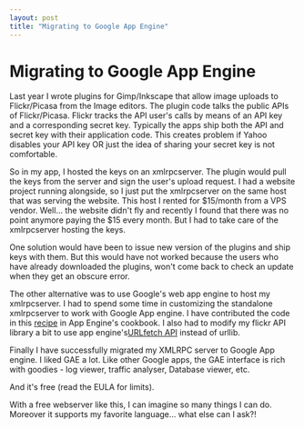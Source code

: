 ```yaml
---
layout: post
title: "Migrating to Google App Engine"
---
```

Migrating to Google App Engine
===
Last year I wrote plugins for Gimp/Inkscape that allow image uploads to Flickr/Picasa from the Image editors. The plugin code talks the public APIs of Flickr/Picasa. Flickr tracks the API user's calls by means of an API key and a corresponding secret key. Typically the apps ship both the API and secret key with their application code. This creates problem if Yahoo disables your API key OR just the idea of sharing your secret key is not comfortable.  
  
So in my app, I hosted the keys on an xmlrpcserver. The plugin would pull the keys from the server and sign the user's upload request. I had a website project running alongside, so I just put the xmlrpcserver on the same host that was serving the website. This host I rented for $15/month from a VPS vendor. Well... the website didn't fly and recently I found that there was no point anymore paying the $15 every month. But I had to take care of the xmlrpcserver hosting the keys.  
  
One solution would have been to issue new version of the plugins and ship keys with them. But this would have not worked because the users who have already downloaded the plugins, won't come back to check an update when they get an obscure error.  
  
The other alternative was to use Google's web app engine to host my xmlrpcserver. I had to spend some time in customizing the standalone xmlrpcserver to work with Google App engine. I have contributed the code in this [recipe][0] in App Engine's cookbook. I also had to modify my flickr API library a bit to use app engine's[URLfetch API][1] instead of urllib.  
  
Finally I have successfully migrated my XMLRPC server to Google App engine. I liked GAE a lot. Like other Google apps, the GAE interface is rich with goodies - log viewer, traffic analyser, Database viewer, etc.  
  
And it's free (read the EULA for limits).  
  
With a free webserver like this, I can imagine so many things I can do. Moreover it supports my favorite language... what else can I ask?!

[0]: http://appengine-cookbook.appspot.com/recipe/xml-rpc-server-using-google-app-engine/
[1]: http://code.google.com/appengine/docs/urlfetch/
